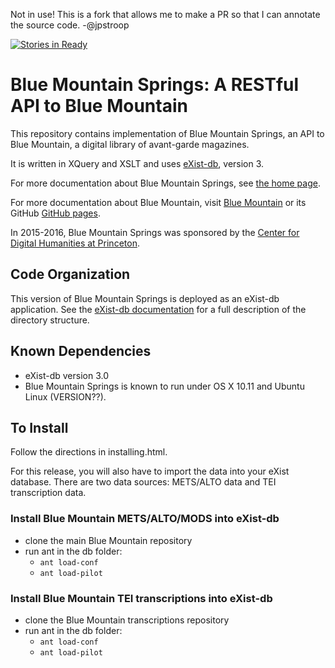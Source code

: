 Not in use! This is a fork that allows me to make a PR so that I can annotate the source code. -@jpstroop

[![Stories in Ready](https://badge.waffle.io/Princeton-CDH/bluemountainsprings.png?label=ready&title=Ready)](https://waffle.io/Princeton-CDH/bluemountainsprings)
# Blue Mountain Springs: A RESTful API to Blue Mountain

This repository contains implementation of Blue Mountain Springs, an API to Blue Mountain, 
a digital library of avant-garde magazines.

It is written in XQuery and XSLT and uses [eXist-db](http://exist-db.org/exist/apps/homepage/index.html), version 3.

For more documentation about Blue Mountain Springs, 
see [the home page](http://bluemountain.princeton.edu/exist/apps/bmtnsprings/index.html).

For more documentation about Blue Mountain, visit [Blue Mountain](http://bluemountain.princeton.edu)
or its GitHub [GitHub pages](https://github.com/pulibrary/BlueMountain).

In 2015-2016, Blue Mountain Springs was sponsored by 
the [Center for Digital Humanities at Princeton](http://digitalhumanities.princeton.edu/).

## Code Organization
This version of Blue Mountain Springs is deployed as an eXist-db application. 
See the [eXist-db documentation](http://exist-db.org/exist/apps/doc/development-starter.xml) 
for a full description of the directory structure.

## Known Dependencies
* eXist-db version 3.0
* Blue Mountain Springs is known to run under OS X 10.11 and Ubuntu Linux (VERSION??).

## To Install
Follow the directions in installing.html.

For this release, you will also have to import the data into your eXist database. There are two data sources: METS/ALTO data and TEI transcription data.

### Install Blue Mountain METS/ALTO/MODS into eXist-db ###

  * clone the main Blue Mountain repository
  * run ant in the db folder:
      * `ant load-conf`
      * `ant load-pilot`
 
### Install Blue Mountain TEI transcriptions into eXist-db ###

  *  clone the Blue Mountain transcriptions repository
  *  run ant in the db folder:
	 *  `ant load-conf`
	 *  `ant load-pilot`
